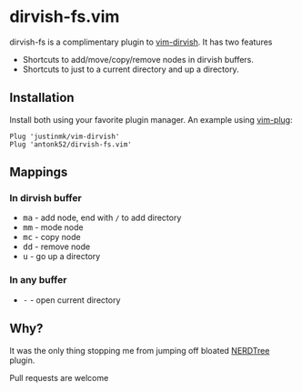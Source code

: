 # dirvish-fs.vim

dirvish-fs is a complimentary plugin to [vim-dirvish](https://github.com/justinmk/vim-dirvish). It has two features

- Shortcuts to add/move/copy/remove nodes in dirvish buffers.
- Shortcuts to just to a current directory and up a directory.

## Installation

Install both using your favorite plugin manager. An example using [vim-plug](https://github.com/junegunn/vim-plug):

```viml
Plug 'justinmk/vim-dirvish'
Plug 'antonk52/dirvish-fs.vim'
```

## Mappings

### In dirvish buffer

- <kbd>ma</kbd> - add node, end with `/` to add directory
- <kbd>mm</kbd> - mode node
- <kbd>mc</kbd> - copy node
- <kbd>dd</kbd> - remove node
- <kbd>u</kbd> - go up a directory

### In any buffer

- <kbd>-</kbd> - open current directory

## Why?

It was the only thing stopping me from jumping off bloated [NERDTree](https://github.com/preservim/nerdtree) plugin.

Pull requests are welcome
